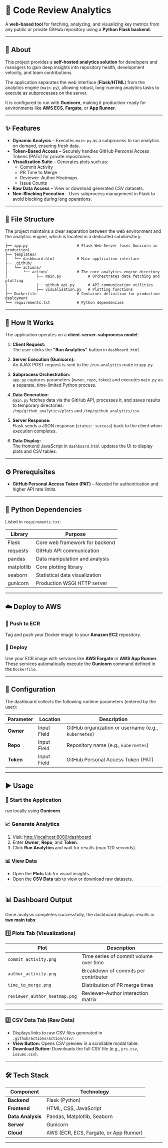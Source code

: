 # 🚀 Code Review Analytics

A **web-based tool** for fetching, analyzing, and visualizing key metrics from any public or private GitHub repository using a **Python Flask backend**.

---

## 🔎 About

This project provides a **self-hosted analytics solution** for developers and managers to gain deep insights into repository health, development velocity, and team contributions.  

The application separates the web interface (**Flask/HTML**) from the analytics engine (`main.py`), allowing robust, long-running analytics tasks to execute as subprocesses on the server.

It is configured to run with **Gunicorn**, making it production-ready for environments like **AWS ECS**, **Fargate**, or **App Runner**.

---

## ✨ Features

- **Dynamic Analysis** – Executes `main.py` as a subprocess to run analytics on demand, ensuring fresh data.
- **Token-Based Access** – Securely handles GitHub Personal Access Tokens (PATs) for private repositories.
- **Visualization Suite** – Generates plots such as:
  - Commit Activity  
  - PR Time to Merge  
  - Reviewer–Author Heatmaps  
  - Issue Counts  
- **Raw Data Access** – View or download generated CSV datasets.
- **Non-Blocking Execution** – Uses subprocess management in Flask to avoid blocking during long operations.

---

## 📂 File Structure

The project maintains a clear separation between the web environment and the analytics engine, which is located in a dedicated subdirectory:
```
├── app.py                      # Flask Web Server (uses Gunicorn in production)
├── templates/
│   └── dashboard.html          # Main application interface
├── .github/
│   └── actions/
│       └── action/             # The core analytics engine directory
│             ├── main.py            # Orchestrates data fetching and plotting
│             ├── github_api.py      # API communication utilities
│             ├── visualisation.py   # Plotting functions
├── Dockerfile                  # Container definition for production deployment
└── requirements.txt            # Python dependencies
```

---

## 🧠 How It Works

The application operates on a **client–server–subprocess model**:

1. **Client Request:**  
   The user clicks the **"Run Analytics"** button in `dashboard.html`.

2. **Server Execution (Gunicorn):**  
   An AJAX POST request is sent to the `/run-analytics` route in `app.py`.

3. **Subprocess Orchestration:**  
   `app.py` captures parameters (`owner`, `repo`, `token`) and executes `main.py` as a separate, time-limited Python process.

4. **Data Generation:**  
   `main.py` fetches data via the GitHub API, processes it, and saves results to temporary directories:  
   `/tmp/github_analytics/plots` and `/tmp/github_analytics/csv`.

5. **Server Response:**  
   Flask sends a JSON response (`status: success`) back to the client when execution completes.

6. **Data Display:**  
   The frontend JavaScript in `dashboard.html` updates the UI to display plots and CSV tables.

---

## ⚙️ Prerequisites
  
- **GitHub Personal Access Token (PAT)** – Needed for authentication and higher API rate limits.

---

## 🐍 Python Dependencies

Listed in `requirements.txt`:

| Library | Purpose |
|----------|----------|
| Flask | Core web framework for backend |
| requests | GitHub API communication |
| pandas | Data manipulation and analysis |
| matplotlib | Core plotting library |
| seaborn | Statistical data visualization |
| gunicorn | Production WSGI HTTP server |

---

## ☁️ Deploy to AWS

### 🧩 Push to ECR
Tag and push your Docker image to your **Amazon EC2** repository.

### 🚀 Deploy
Use your ECR image with services like **AWS Fargate** or **AWS App Runner**.  
These services automatically execute the **Gunicorn** command defined in the `Dockerfile`.

---

## 🔑 Configuration

The dashboard collects the following runtime parameters (entered by the user):

| **Parameter** | **Location** | **Description** |
|----------------|--------------|-----------------|
| **Owner** | Input Field | GitHub organization or username (e.g., `kubernetes`) |
| **Repo** | Input Field | Repository name (e.g., `kubernetes`) |
| **Token** | Input Field | GitHub Personal Access Token (PAT) |

---

## ▶️ Usage

### 🏁 Start the Application
 run locally using **Gunicorn**.

### 📈 Generate Analytics
1. Visit: [http://localhost:8080/dashboard](http://localhost:8080/dashboard)  
2. Enter **Owner**, **Repo**, and **Token**.  
3. Click **Run Analytics** and wait for results (max 120 seconds).

### 📊 View Data
- Open the **Plots** tab for visual insights.  
- Open the **CSV Data** tab to view or download raw datasets.

---

## 📊 Dashboard Output

Once analysis completes successfully, the dashboard displays results in **two main tabs**:

### 1️⃣ Plots Tab (Visualizations)

| **Plot** | **Description** |
|-----------|-----------------|
| `commit_activity.png` | Time series of commit volume over time |
| `author_activity.png` | Breakdown of commits per contributor |
| `time_to_merge.png` | Distribution of PR merge times |
| `reviewer_author_heatmap.png` | Reviewer–Author interaction matrix |

---

### 2️⃣ CSV Data Tab (Raw Data)

- Displays links to raw CSV files generated in `.github/actions/action/csv/`.
- **View Button:** Opens CSV preview in a scrollable modal table.  
- **Download Button:** Downloads the full CSV file (e.g., `prs.csv`, `issues.csv`).

---

## 🛠️ Tech Stack

| **Component** | **Technology** |
|----------------|----------------|
| **Backend** | Flask (Python) |
| **Frontend** | HTML, CSS, JavaScript |
| **Data Analysis** | Pandas, Matplotlib, Seaborn |
| **Server** | Gunicorn |
| **Cloud** | AWS (ECR, ECS, Fargate, or App Runner) |

---
